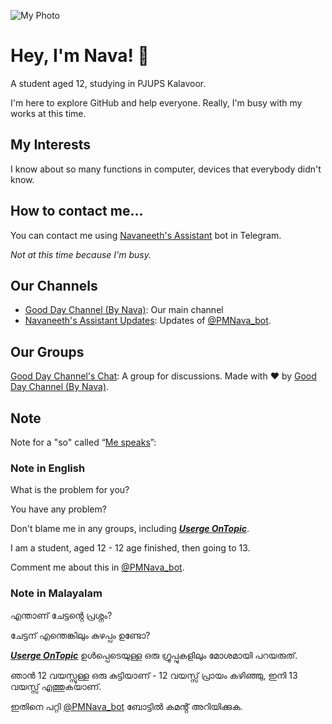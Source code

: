 ![My Photo](https://telegra.ph/file/6218b06b40fcd5d047f00.jpg)
# Hey, I'm Nava! 👋

A student aged 12, studying in PJUPS Kalavoor.

I'm here to explore GitHub and help everyone.
Really, I'm busy with my works at this time.

## My Interests

I know about so many functions in computer, devices that everybody didn't know.

## How to contact me...

You can contact me using [Navaneeth's Assistant](https://t.me/PMNava_bot) bot in Telegram.

_Not at this time because I'm busy._

## Our Channels

* [Good Day Channel (By Nava)](https://t.me/GoodDayNava):
Our main channel
* [Navaneeth's Assistant Updates](https://t.me/NoPMNava):
Updates of [@PMNava_bot](https://t.me/PMNava_bot).

## Our Groups

[Good Day Channel's Chat](https://t.me/GoodDayNChat):
A group for discussions. 
Made with ❤️ by [Good Day Channel (By Nava)](https://t.me/GoodDayNava).

## Note

Note for a "so" called “[Me speaks](https://t.me/IniIppoEndumParaya)”:

### Note in English

What is the problem for you?

You have any problem?

Don't blame me in any groups, including **_[Userge OnTopic](https://t.me/UsergeOT)_**.

I am a student, aged 12 - 12 age finished, then going to 13.

Comment me about this in [@PMNava_bot](https://t.me/PMNava_bot).

### Note in Malayalam

എന്താണ് ചേട്ടൻ്റെ പ്രശ്നം?

ചേട്ടന് എന്തെങ്കിലും കുഴപ്പം ഉണ്ടോ?

**_[Userge OnTopic](https://t.me/UsergeOT)_** ഉൾപ്പെടെയുള്ള ഒരു ഗ്രൂപ്പുകളിലും മോശമായി പറയരുത്.

ഞാൻ 12 വയസ്സുള്ള ഒരു കുട്ടിയാണ് - 12 വയസ്സ് പ്രായം കഴിഞ്ഞു, ഇനി 13 വയസ്സ് എത്തുകയാണ്.

ഇതിനെ പറ്റി [@PMNava_bot](https://t.me/PMNava_bot) ബോട്ടിൽ കമൻ്റ് അറിയിക്കുക.


<!---
Navaneeth-Renjith-8282/Navaneeth-Renjith-8282 is a ✨ special ✨ repository because its `README.md` (this file) appears on your GitHub profile.
You can click the Preview link to take a look at your changes.
--->
